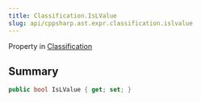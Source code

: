 ```yaml
---
title: Classification.IsLValue
slug: api/cppsharp.ast.expr.classification.islvalue
---
```

Property in [Classification](/api/cppsharp/ast/expr/classification)

## Summary



```csharp
public bool IsLValue { get; set; }
```


